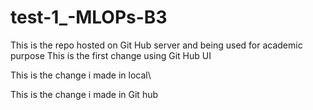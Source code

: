 # test-1_-MLOPs-B3
This is the repo hosted on Git Hub server and being used for academic purpose
This is the first change using Git Hub UI

This is the change i made in local\

This is the change i made in Git hub
